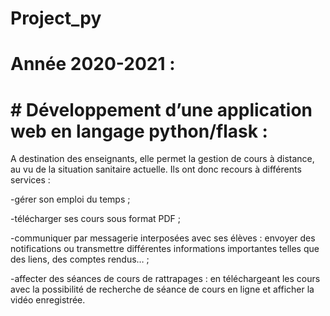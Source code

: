 # Project_py

# Année 2020-2021 :
# # Développement d’une application web en langage python/flask :
A destination des enseignants, elle permet la gestion de cours à distance, au vu de la situation sanitaire actuelle. Ils ont donc recours à différents services :

-gérer son emploi du temps ;

-télécharger ses cours sous format PDF ;

-communiquer par messagerie interposées avec ses élèves : envoyer des notifications ou transmettre différentes informations importantes telles que des liens, des comptes rendus… ;


-affecter des séances de cours de rattrapages : en téléchargeant les cours avec la possibilité de recherche de séance de cours en ligne et afficher la vidéo enregistrée.

